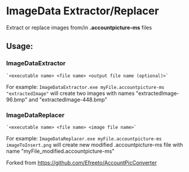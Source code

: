 # ImageData Extractor/Replacer
Extract or replace images from/in **.accountpicture-ms** files

## Usage:
### ImageDataExtractor
	`<executable name> <file name> <output file name (optional)>`
For example: `ImageDataExtractor.exe myFile.accountpicture-ms "extractedImage"` will create two images with names "extractedImage-96.bmp" and "extractedImage-448.bmp"

### ImageDataReplacer
	`<executable name> <file name> <image file name>`
For example: `ImageDataReplacer.exe myFile.accountpicture-ms imageToInsert.png` will create new modified .accountpicture-ms file with name "myFile_modified.accountpicture-ms"

Forked from https://github.com/Efreeto/AccountPicConverter
